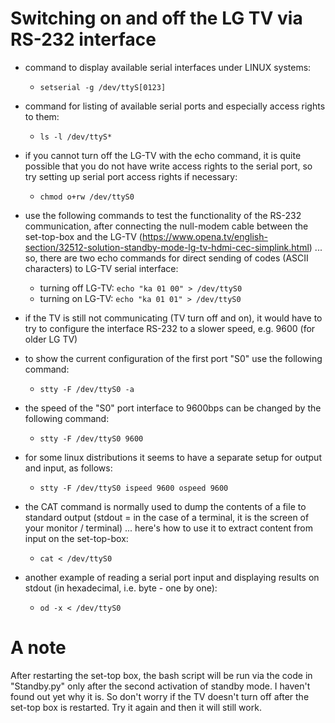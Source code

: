 Switching on and off the LG TV via RS-232 interface
===================================================

- command to display available serial interfaces under LINUX systems:
  - `setserial -g /dev/ttyS[0123]`

- command for listing of available serial ports and especially access rights to them:
  - `ls -l /dev/ttyS*`

- if you cannot turn off the LG-TV with the echo command, it is quite possible that you do not have write access rights to the serial port, so try setting up serial port access rights if necessary:
  - `chmod o+rw /dev/ttyS0`

- use the following commands to test the functionality of the RS-232 communication, after connecting the null-modem cable between the set-top-box and the LG-TV (https://www.opena.tv/english-section/32512-solution-standby-mode-lg-tv-hdmi-cec-simplink.html) ... so, there are two echo commands for direct sending of codes (ASCII characters) to LG-TV serial interface:
  - turning off LG-TV:     `echo "ka 01 00" > /dev/ttyS0`
  - turning on LG-TV:      `echo "ka 01 01" > /dev/ttyS0`

- if the TV is still not communicating (TV turn off and on), it would have to try to configure the interface
  RS-232 to a slower speed, e.g. 9600 (for older LG TV)
- to show the current configuration of the first port "S0" use the following command:
  - `stty -F /dev/ttyS0 -a`
- the speed of the "S0" port interface to 9600bps can be changed by the following command:
  - `stty -F /dev/ttyS0 9600`
- for some linux distributions it seems to have a separate setup for output and input, as follows:
  - `stty -F /dev/ttyS0 ispeed 9600 ospeed 9600`

- the CAT command is normally used to dump the contents of a file to standard output (stdout = in the case of a terminal, it is the screen of your monitor / terminal) ... here's how to use it to extract content from input on the set-top-box:
  - `cat < /dev/ttyS0`
- another example of reading a serial port input and displaying results on stdout (in hexadecimal, i.e. byte - one by one):
  - `od -x < /dev/ttyS0`

A note
======
After restarting the set-top box, the bash script will be run via the code in "Standby.py" only after the second activation of standby mode. I haven't found out yet why it is. So don't worry if the TV doesn't turn off after the set-top box is restarted. Try it again and then it will still work.
